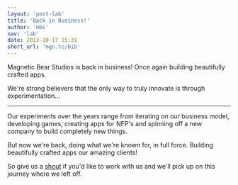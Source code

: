 ```yaml
---
layout: 'post-lab'
title: 'Back in Business!'
author: 'mbs'
nav: 'lab'
date: 2013-10-17 15:31
short_url: 'mgn.tc/bib'
---
```

Magnetic Bear Studios is back in business! Once again building beautifully crafted apps.

We're strong believers that the only way to truly innovate is through experimentation... 

---

Our experiments over the years range from iterating on our business model, developing games, creating apps for NFP's and spinning off a new company to build completely new things.

But now we're back, doing what we're known for, in full force. Building beautifully crafted apps our amazing clients!

So give us a [shout](/contact) if you'd like to work with us and we'll pick up on this journey where we left off.